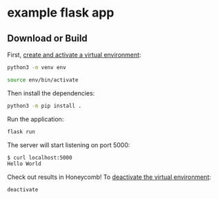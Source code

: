 # example flask app

## Download or Build

First, [create and activate a virtual environment](https://packaging.python.org/guides/installing-using-pip-and-virtual-environments/#creating-a-virtual-environment):

```bash
python3 -m venv env

source env/bin/activate
```

Then install the dependencies:

```bash
python3 -m pip install .
```

Run the application:

```bash
flask run
```

The server will start listening on port 5000:

```bash
$ curl localhost:5000
Hello World
```

Check out results in Honeycomb! To [deactivate the virtual environment](https://packaging.python.org/guides/installing-using-pip-and-virtual-environments/#leaving-the-virtual-environment):

```bash
deactivate
```
